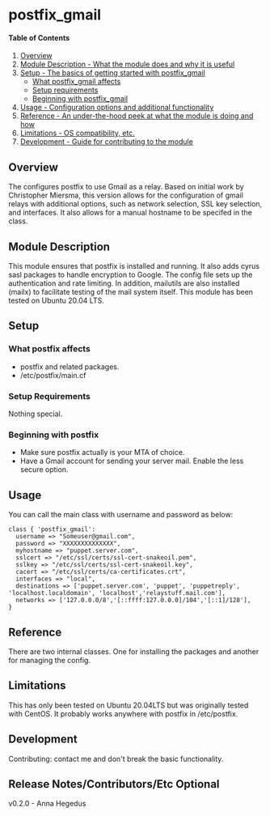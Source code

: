 # postfix_gmail

#### Table of Contents

1. [Overview](#overview)
2. [Module Description - What the module does and why it is useful](#module-description)
3. [Setup - The basics of getting started with postfix_gmail](#setup)
    * [What postfix_gmail affects](#what-postfix_gmail-affects)
    * [Setup requirements](#setup-requirements)
    * [Beginning with postfix_gmail](#beginning-with-postfix_gmail)
4. [Usage - Configuration options and additional functionality](#usage)
5. [Reference - An under-the-hood peek at what the module is doing and how](#reference)
5. [Limitations - OS compatibility, etc.](#limitations)
6. [Development - Guide for contributing to the module](#development)

## Overview

The configures postfix to use Gmail as a relay. Based on initial work by Christopher Miersma, 
this version allows for the configuration of gmail relays with additional options, such as 
network selection, SSL key selection, and interfaces. It also allows for a manual hostname
to be specifed in the class.

## Module Description

This module ensures that postfix is installed and running. It also adds cyrus sasl packages to handle encryption
to Google. The config file sets up the authentication and rate limiting. In addition, mailutils are also
installed (mailx) to facilitate testing of the mail system itself. This module has been tested on
Ubuntu 20.04 LTS.

## Setup

### What postfix affects

* postfix and related packages.
* /etc/postfix/main.cf

### Setup Requirements

Nothing special.

### Beginning with postfix


* Make sure postfix actually is your MTA of choice.
* Have a Gmail account for sending your server mail. Enable the less secure option.

## Usage

You can call the main class with username and password as below:

```
class { 'postfix_gmail':
  username => "Someuser@gmail.com",
  password => "XXXXXXXXXXXXXX",
  myhostname => "puppet.server.com",
  sslcert => "/etc/ssl/certs/ssl-cert-snakeoil.pem",
  sslkey => "/etc/ssl/certs/ssl-cert-snakeoil.key",
  cacert => "/etc/ssl/certs/ca-certificates.crt",
  interfaces => "local",
  destinations => ['puppet.server.com', 'puppet', 'puppetreply', 'localhost.localdomain', 'localhost','relaystuff.mail.com'],
  networks => ['127.0.0.0/8','[::ffff:127.0.0.0]/104','[::1]/128'],
}
```

## Reference

There are two internal classes. One for installing the packages and another for managing the config.

## Limitations

This has only been tested on Ubuntu 20.04LTS but was originally tested with CentOS. It probably works anywhere with postfix in /etc/postfix.

## Development

Contributing: contact me and don't break the basic functionality.

## Release Notes/Contributors/Etc **Optional**

v0.2.0 - Anna Hegedus
